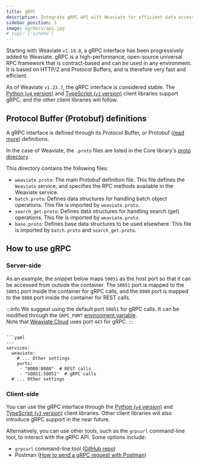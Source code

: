 ```yaml
---
title: gRPC
description: Integrate gRPC API with Weaviate for efficient data access.
sidebar_position: 5
image: og/docs/api.jpg
# tags: ['schema']
---
```


Starting with Weaviate `v1.19.0`, a gRPC interface has been progressively added to Weaviate. gRPC is a high-performance, open-source universal RPC framework that is contract-based and can be used in any environment. It is based on HTTP/2 and Protocol Buffers, and is therefore very fast and efficient.

As of Weaviate `v1.23.7`, the gRPC interface is considered stable. The [Python (`v4` version)](/docs/weaviate/client-libraries/python) and [TypeScript (`v3` version)](/docs/weaviate/client-libraries/typescript/typescript-v3) client libraries support gRPC, and the other client libraries will follow.

## Protocol Buffer (Protobuf) definitions

A gRPC interface is defined through its Protocol Buffer, or Protobuf ([read more](https://protobuf.dev/)) definitions.

In the case of Weaviate, the `.proto` files are listed in the Core library's [proto directory](https://github.com/weaviate/weaviate/tree/master/grpc/proto/v1).

This directory contains the following files:

- `weaviate.proto`: The main Protobuf definition file. This file defines the `Weaviate` service, and specifies the RPC methods available in the Weaviate service.
- `batch.proto`: Defines data structures for handling batch object operations. This file is imported by `weaviate.proto`.
- `search_get.proto`: Defines data structures for handling search (get) operations. This file is imported by `weaviate.proto`.
- `base.proto`: Defines base data structures to be used elsewhere. This file is imported by `batch.proto` and `search_get.proto`.

## How to use gRPC

### Server-side

As an example, the snippet below maps `50051` as the host port so that it can be accessed from outside the container. The `50051` port is mapped to the `50051` port inside the container for gRPC calls, and the `8080` port is mapped to the `8080` port inside the container for REST calls.

:::info
We suggest using the default port `50051` for gRPC calls. It can be modified through the `GRPC_PORT` [environment variable](/docs/weaviate/config-refs/env-vars).  
Note that [Weaviate Cloud](https://console.weaviate.cloud/) uses port `443` for gRPC.
:::

```yaml:

```yaml
---
services:
  weaviate:
    # ... Other settings
    ports:
     - "8080:8080"  # REST calls
     - "50051:50051"  # gRPC calls
  # ... Other settings
```

### Client-side

You can use the gRPC interface through the [Python (`v4` version)](/docs/weaviate/client-libraries/python) and [TypeScript (`v3` version)](/docs/weaviate/client-libraries/typescript/typescript-v3) client libraries. Other client libraries will also introduce gRPC support in the near future.

Alternatively, you can use other tools, such as the `grpcurl` command-line tool, to interact with the gRPC API. Some options include:

- `grpcurl` command-line tool ([GitHub repo](https://github.com/fullstorydev/grpcurl))
- Postman ([How to send a gRPC request with Postman](https://learning.postman.com/docs/sending-requests/grpc/grpc-request-interface/))
